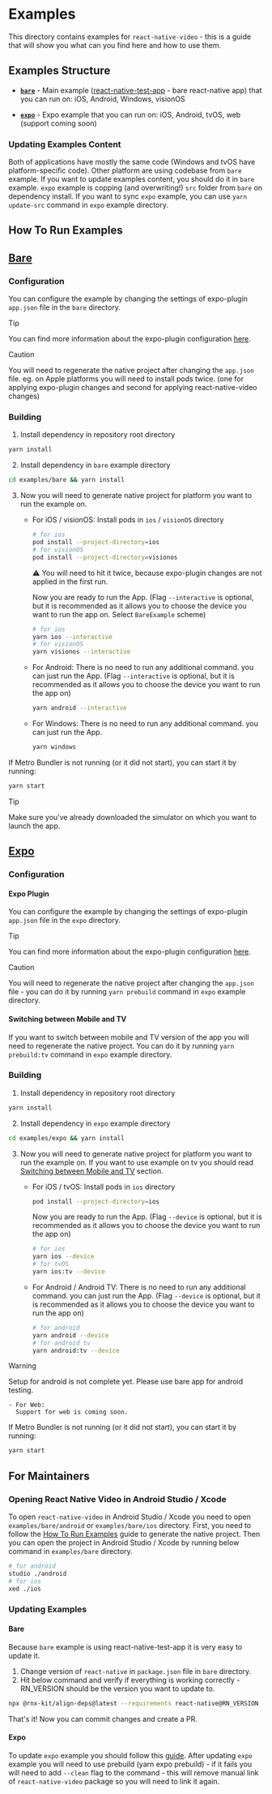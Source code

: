 # Examples
This directory contains examples for `react-native-video` - this is a guide that will show you what can you find here and how to use them.

## Examples Structure

- **[`bare`](#bare)** - Main example ([react-native-test-app](https://github.com/microsoft/react-native-test-app) - bare react-native app) that you can run on: iOS, Android, Windows, visionOS

- **[`expo`](#expo)** - Expo example that you can run on: iOS, Android, tvOS, web (support coming soon)

### Updating Examples Content

Both of applications have mostly the same code (Windows and tvOS have platform-specific code). Other platform are using codebase from `bare` example. 
If you want to update examples content, you should do it in `bare` example. `expo` example is copping (and overwriting!) `src` folder from `bare` on dependency install. 
If you want to sync `expo` example, you can use `yarn update-src` command in `expo` example directory.

## How To Run Examples

## [Bare](https://github.com/TheWidlarzGroup/react-native-video/tree/master/examples/bare)

### Configuration

You can configure the example by changing the settings of expo-plugin `app.json` file in the `bare` directory.

> [!TIP]
> You can find more information about the expo-plugin configuration [here](https://thewidlarzgroup.github.io/react-native-video/other/expo).

> [!CAUTION]
> You will need to regenerate the native project after changing the `app.json` file. eg. on Apple platforms you will need to install pods twice. (one for applying expo-plugin changes and second for applying react-native-video changes)

### Building
1. Install dependency in repository root directory
```bash
yarn install
```

2. Install dependency in `bare` example directory
```bash
cd examples/bare && yarn install
```

3. Now you will need to generate native project for platform you want to run the example on.
    - For iOS / visionOS:
      Install pods in `ios` / `visionOS` directory
      ```bash
      # for ios
      pod install --project-directory=ios
      # for visionOS
      pod install --project-directory=visionos
      ```
      ⚠️ You will need to hit it twice, because expo-plugin changes are not applied in the first run.

      Now you are ready to run the App. (Flag `--interactive` is optional, but it is recommended as it allows you to choose the device you want to run the app on. Select `BareExample` scheme)
      ```bash
      # for ios
      yarn ios --interactive
      # for visionOS
      yarn visionos --interactive
      ```
     
    - For Android:
      There is no need to run any additional command. you can just run the App. (Flag `--interactive` is optional, but it is recommended as it allows you to choose the device you want to run the app on)
      ```bash
      yarn android --interactive
      ```

    - For Windows:
      There is no need to run any additional command. you can just run the App.
      ```bash
      yarn windows
      ```

If Metro Bundler is not running (or it did not start), you can start it by running:
```bash
yarn start
```

> [!TIP]
> Make sure you've already downloaded the simulator on which you want to launch the app.

## [Expo](https://github.com/TheWidlarzGroup/react-native-video/tree/master/examples/bare)

### Configuration

#### Expo Plugin
You can configure the example by changing the settings of expo-plugin `app.json` file in the `expo` directory.

> [!TIP]
> You can find more information about the expo-plugin configuration [here](https://thewidlarzgroup.github.io/react-native-video/other/expo).

> [!CAUTION]
> You will need to regenerate the native project after changing the `app.json` file - you can do it by running `yarn prebuild` command in `expo` example directory.

#### Switching between Mobile and TV
If you want to switch between mobile and TV version of the app you will need to regenerate the native project. You can do it by running `yarn prebuild:tv` command in `expo` example directory.


### Building
1. Install dependency in repository root directory
```bash
yarn install
```

2. Install dependency in `expo` example directory
```bash
cd examples/expo && yarn install
```

3. Now you will need to generate native project for platform you want to run the example on. 
    If you want to use example on tv you should read [Switching between Mobile and TV](#switching-between-mobile-and-tv) section.

    - For iOS / tvOS:
      Install pods in `ios` directory
      ```bash
      pod install --project-directory=ios
      ```

      Now you are ready to run the App. (Flag `--device` is optional, but it is recommended as it allows you to choose the device you want to run the app on)
      ```bash
      # for ios
      yarn ios --device
      # for tvOS
      yarn ios:tv --device
      ```
     
    - For Android / Android TV:
      There is no need to run any additional command. you can just run the App. (Flag `--device` is optional, but it is recommended as it allows you to choose the device you want to run the app on)
      ```bash
      # for android
      yarn android --device
      # for android tv
      yarn android:tv --device
      ```

> [!WARNING]  
> Setup for android is not complete yet. Please use bare app for android testing.

    - For Web:
      Support for web is coming soon.

If Metro Bundler is not running (or it did not start), you can start it by running:
```bash
yarn start
```

## For Maintainers

### Opening React Native Video in Android Studio / Xcode
To open `react-native-video` in Android Studio / Xcode you need to open `examples/bare/android` or `examples/bare/ios` directory.
First, you need to follow the [How To Run Examples](#how-to-run-examples) guide to generate the native project. Then you can open the project in Android Studio / Xcode by running below command in `examples/bare` directory.
```bash
# for android
studio ./android
# for ios
xed ./ios
```

### Updating Examples

#### Bare
Because `bare` example is using react-native-test-app it is very easy to update it. 

1. Change version of `react-native` in `package.json` file in `bare` directory.
2. Hit below command and verify if everything is working correctly - RN_VERSION should be the version you want to update to.
```bash
npx @rnx-kit/align-deps@latest --requirements react-native@RN_VERSION --write
```

That's it! Now you can commit changes and create a PR.

#### Expo
To update `expo` example you should follow this [guide](https://docs.expo.dev/workflow/upgrading-expo-sdk-walkthrough).
After updating `expo` example you will need to use prebuild (yarn expo prebuild) - if it fails you will need to add `--clean` flag to the command - this will remove manual link of `react-native-video` package so you will need to link it again.
